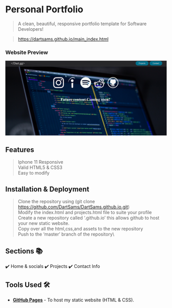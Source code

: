 # Personal Portfolio 
> A clean, beautiful, responsive portfolio template for Software Developers!

> https://dartsams.github.io/main_index.html


### Website Preview
<p> 
    <a href="https://dartsams.github.io/assets/portfolio-website-preview.PNG" target="_blank"><img src="assets/portfolio-website-preview.PNG">
    </a>
</p>


## Features 
> Iphone 11 Responsive\
> Valid HTML5 & CSS3\
> Easy to modify

## Installation & Deployment 
>	Clone the repository using (git clone https://github.com/DartSams/DartSams.github.io.git)\
>	Modify the index.html and projects.html file to suite your profile\
>	Create a new repository called ‘<your-github-username>.github.io’ this allows github to host your new static website.\
>	Copy over all the html,css,and assets to the new repository \
>	Push to the ‘master’ branch of the repository\


## Sections 📚
✔️ Home & socials
✔️ Projects
✔️ Contact Info


## Tools Used 🛠️
* [<b>GitHub Pages</b>](https://create-react-app.dev/docs/deployment/#github-pages) - To host my static website (HTML & CSS).



